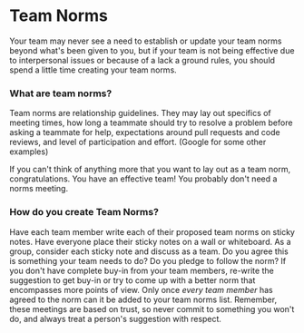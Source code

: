 # Team Norms

Your team may never see a need to establish or update your team norms beyond what's been given to you, but if your team is not being effective due to interpersonal issues or because of a lack a ground rules, you should spend a little time creating your team norms.

### What are team norms?

Team norms are relationship guidelines. They may lay out specifics of meeting times, how long a teammate should try to resolve a problem before asking a teammate for help, expectations around pull requests and code reviews, and level of participation and effort. (Google for some other examples)

If you can't think of anything more that you want to lay out as a team norm, congratulations. You have an effective team! You probably don't need a norms meeting.

### How do you create Team Norms?

Have each team member write each of their proposed team norms on sticky notes. Have everyone place their sticky notes on a wall or whiteboard. As a group, consider each sticky note and discuss as a team. Do you agree this is something your team needs to do? Do you pledge to follow the norm? If you don't have complete buy-in from your team members, re-write the suggestion to get buy-in or try to come up with a better norm that encompasses more points of view. Only once *every team member* has agreed to the norm can it be added to your team norms list. Remember, these meetings are based on trust, so never commit to something you won't do, and always treat a person's suggestion with respect.